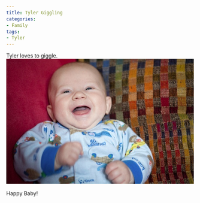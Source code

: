 ```yaml
---
title: Tyler Giggling
categories:
- Family
tags:
- Tyler
---
```


Tyler loves to giggle.
[![](/assets/posts/2010/Tyler-Giggling.jpg)](/assets/posts/2010/Tyler-Giggling.jpg)

Happy Baby!
